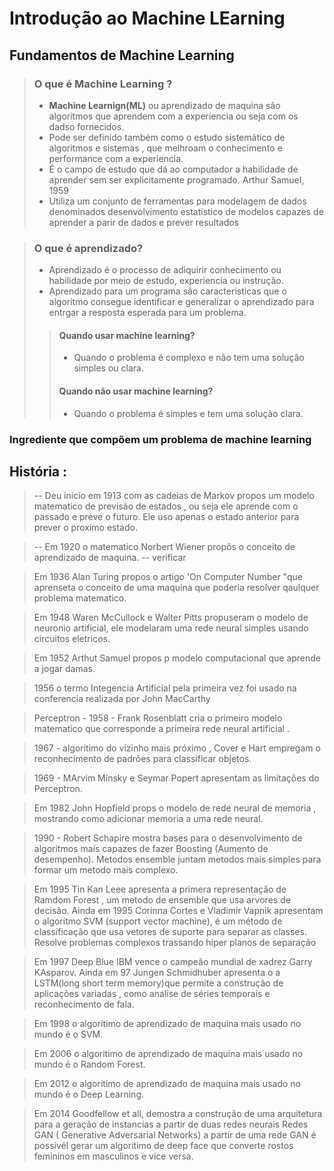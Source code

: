# Introdução ao Machine LEarning 

## Fundamentos de Machine Learning 

> ### O que é Machine Learning ?
>
> - **Machine Learnign(ML)** ou aprendizado de maquina são algoritmos que aprendem com a experiencia ou seja com os dadso fornecidos.
> - Pode ser definido também como o estudo sistemático de algoritmos e sistemas , que melhroam o conhecimento e performance com a experiencia. 
> - É o campo de estudo que dá ao computador a habilidade de aprender sem ser explicitamente programado. Arthur Samuel, 1959
> - Utiliza um conjunto de ferramentas para modelagem de dados denominados desenvolvimento estatistico de modelos capazes de aprender a parir de dados e prever resultados 

> ### O que é aprendizado? 
> - Aprendizado é o processo de adiquirir conhecimento ou habilidade por meio de estudo, experiencia ou instrução.
> - Aprendizado para um programa são caracteristicas que o algoritmo consegue identificar e generalizar o aprendizado para entrgar a resposta esperada para um problema. 
>>#### Quando usar machine learning?
>> - Quando o problema é complexo e não tem uma solução simples ou clara. 
>>#### Quando não usar machine learning?
>> - Quando o problema é simples e tem uma solução clara.

### Ingrediente que compõem um problema de machine learning 
    

## **História** : 

> -- Deu inicio em 1913 com as cadeias de Markov propos um modelo matematico de previsão de estados , ou seja ele aprende com o passado e preve o futuro. Ele uso apenas o estado anterior para prever o proximo estado. 

> -- Em 1920 o matematico Norbert Wiener propôs o conceito de aprendizado de maquina. -- verificar 

> Em 1936 Alan Turing propos o artigo 'On Computer Number "que aprenseta o conceito de uma maquina que poderia resolver qaulquer problema matematico. 

> Em 1948 Waren McCullock e Walter Pitts propuseram o modelo de neuronio artificial, ele modelaram uma rede neural simples usando circuitos eletricos. 

> Em 1952 Arthut Samuel propos p modelo computacional que aprende a jogar damas. 

> 1956 o termo Integencia Artificial pela primeira vez foi usado na conferencia realizada por John MacCarthy

> Perceptron - 1958 - Frank Rosenblatt cria o primeiro modelo matematico que corresponde a primeira rede neural artificial . 

> 1967 - algoritimo do vizinho mais próximo , Cover e Hart empregam o reconhecimento de padrões para classificar objetos. 

> 1969 - MArvim Minsky e Seymar Popert apresentam as limitações do Perceptron.

> Em 1982 John Hopfield props o modelo de rede neural de memoria , mostrando como adicionar memoria a uma rede neural. 

> 1990 - Robert Schapire mostra bases para o desenvolvimento de algoritmos mais capazes de fazer Boosting (Aumento de desempenho). Metodos ensemble juntam metodos mais simples para formar um metodo mais complexo. 

> Em 1995 Tin Kan Leee apresenta a primera representação de Ramdom Forest , um metodo de ensemble que usa arvores de decisão. Ainda em 1995 Corinna Cortes e Vladimir Vapnik apresentam o algoritmo SVM  (support vector machine), é um método de classificação que usa vetores de suporte para separar as classes. Resolve problemas complexos trassando hiper planos de separação 

> Em 1997 Deep Blue IBM vence o campeão mundial de xadrez Garry KAsparov. Ainda em 97 Jungen Schmidhuber apresenta o a LSTM(long short term memory)que permite a construção de aplicações variadas , como analise de séries temporais e reconhecimento de fala.

> Em 1998 o algoritimo de aprendizado de maquina mais usado no mundo é o SVM.

> Em 2006 o algoritimo de aprendizado de maquina mais usado no mundo é o Random Forest.

> Em 2012 o algoritimo de aprendizado de maquina mais usado no mundo é o Deep Learning.

> Em 2014 Goodfellow et all, demostra a construção de uma arquitetura para a geração de instancias a partir de duas redes neurais Redes GAN ( Generative Adversarial Networks) a partir de uma rede GAN é possivél gerar um algoritimo de deep face que converte rostos femininos em masculinos e vice versa. 


